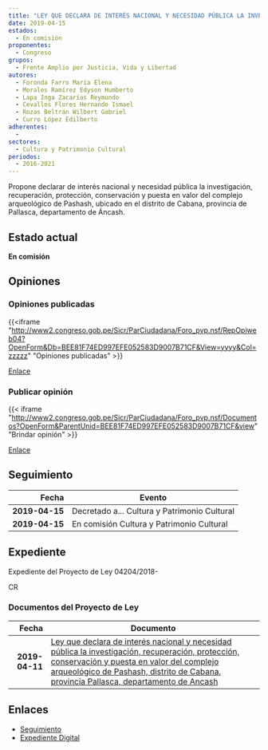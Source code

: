 ```yaml
---
title: "LEY QUE DECLARA DE INTERÉS NACIONAL Y NECESIDAD PÚBLICA LA INVESTIGACIÓN, RECUPERACIÓN, PROTECCIÓN, CONSERVACIÓN Y PUESTA EN VALOR DEL COMPLEJO ARQUEOLÓGICO DE PASHASH, DISTRITO DE CABANA, PROVINCIA PALLASCA, DEPARTAMENTO DE ÁNCASH."
date: 2019-04-15
estados: 
  - En comisión
proponentes: 
  - Congreso
grupos: 
  - Frente Amplio por Justicia, Vida y Libertad
autores: 
  - Foronda Farro María Elena
  - Morales Ramírez Edyson Humberto
  - Lapa Inga Zacarías Reymundo
  - Cevallos Flores Hernando Ismael
  - Rozas Beltrán Wilbert Gabriel
  - Curro López Edilberto
adherentes: 
  - 
sectores: 
  - Cultura y Patrimonio Cultural
periodos: 
  - 2016-2021
---
```


Propone declarar de interés nacional y necesidad pública la investigación, recuperación, protección, conservación y puesta en valor del complejo arqueológico de Pashash, ubicado en el distrito de Cabana, provincia de Pallasca, departamento de Áncash.


## Estado actual

**En comisión**

## Opiniones

### Opiniones publicadas

{{<iframe "http://www2.congreso.gob.pe/Sicr/ParCiudadana/Foro_pvp.nsf/RepOpiweb04?OpenForm&Db=BEE81F74ED997EFE052583D9007B71CF&View=yyyy&Col=zzzzz" "Opiniones publicadas" >}}

[Enlace](http://www2.congreso.gob.pe/Sicr/ParCiudadana/Foro_pvp.nsf/RepOpiweb04?OpenForm&Db=BEE81F74ED997EFE052583D9007B71CF&View=yyyy&Col=zzzzz)
### Publicar opinión

{{< iframe "http://www2.congreso.gob.pe/Sicr/ParCiudadana/Foro_pvp.nsf/Documentos?OpenForm&ParentUnid=BEE81F74ED997EFE052583D9007B71CF&view" "Brindar opinión" >}}

[Enlace](http://www2.congreso.gob.pe/Sicr/ParCiudadana/Foro_pvp.nsf/Documentos?OpenForm&ParentUnid=BEE81F74ED997EFE052583D9007B71CF&view)

## Seguimiento

| Fecha | Evento |
|------:|--------|
| **2019-04-15** | Decretado a... Cultura y Patrimonio Cultural|
| **2019-04-15** | En comisión Cultura y Patrimonio Cultural|


## Expediente

Expediente del Proyecto de Ley 04204/2018-

CR


### Documentos del Proyecto de Ley

| Fecha | Documento |
|------:|--------|
| **2019-04-11** | [Ley que declara de interés nacional y necesidad pública la investigación, recuperación, protección, conservación y puesta en valor del complejo arqueológico de Pashash, distrito de Cabana, provincia Pallasca, departamento de Ancash](http://www.leyes.congreso.gob.pe/Documentos/2016_2021/Proyectos_de_Ley_y_de_Resoluciones_Legislativas/PL0420420190411.pdf) |

## Enlaces 

- [Seguimiento](http://www2.congreso.gob.pe/Sicr/TraDocEstProc/CLProLey2016.nsf/f7fff46988ca05b1052578e100829cc7/b95e8184b2e020d5052583d9007a54ce?OpenDocument)
- [Expediente Digital](http://www2.congreso.gob.pe/Sicr/TraDocEstProc/CLProLey2016.nsf/f7fff46988ca05b1052578e100829cc7/b95e8184b2e020d5052583d9007a54ce?OpenDocument&Click=05257FB7005EB655.eb71d0cf91d8294e05256cdf006b5706/$Body/0.1C6C)
